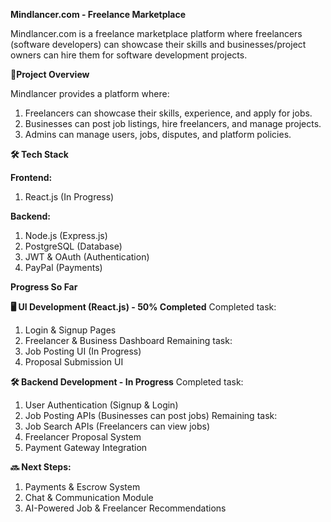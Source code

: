 **Mindlancer.com - Freelance Marketplace**

Mindlancer.com is a freelance marketplace platform where freelancers (software developers) can showcase their skills and businesses/project owners can hire them for software development projects.

📌**Project Overview**

Mindlancer provides a platform where:
 1. Freelancers can showcase their skills, experience, and apply for jobs.
 2. Businesses can post job listings, hire freelancers, and manage projects.
 3. Admins can manage users, jobs, disputes, and platform policies.

**🛠️ Tech Stack**

**Frontend:**
 1. React.js (In Progress)

**Backend:**
 1. Node.js (Express.js)
 2. PostgreSQL (Database)
 3. JWT & OAuth (Authentication)
 4. PayPal (Payments)


**Progress So Far**

**🖥️ UI Development (React.js) - 50% Completed**
Completed task:  
 1. Login & Signup Pages
 2. Freelancer & Business Dashboard
Remaining task:
 1. Job Posting UI (In Progress)
 2. Proposal Submission UI
 
**🛠️ Backend Development - In Progress**
Completed task: 
 1. User Authentication (Signup & Login)
 2. Job Posting APIs (Businesses can post jobs)
Remaining task:
 1. Job Search APIs (Freelancers can view jobs)
 2. Freelancer Proposal System
 3. Payment Gateway Integration


**🔜 Next Steps:**
1. Payments & Escrow System
2. Chat & Communication Module
3. AI-Powered Job & Freelancer Recommendations
